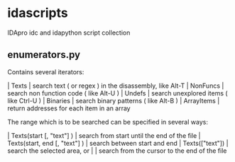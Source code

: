 idascripts
==========

IDApro idc and idapython script collection 


enumerators.py
--------------

Contains several iterators:

| Texts       | search text ( or regex ) in the disassembly, like Alt-T
| NonFuncs    | search non function code ( like Alt-U )
| Undefs      | search unexplored items ( like Ctrl-U )
| Binaries    | search binary patterns ( like Alt-B )
| ArrayItems  | return addresses for each item in an array

The range which is to be searched can be specified in several ways:

| Texts(start [, "text"] )      | search from start until the end of the file
| Texts(start, end [, "text"] ) | search between start and end
| Texts(["text"])               | search the selected area, or
|                               | search from the cursor to the end of the file

